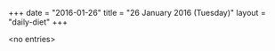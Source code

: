 +++
date = "2016-01-26"
title = "26 January 2016 (Tuesday)"
layout = "daily-diet"
+++


\<no entries\>

